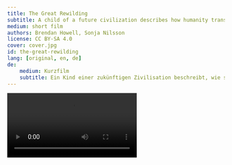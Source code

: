 ```yaml
---
title: The Great Rewilding
subtitle: A child of a future civilization describes how humanity transitioned from a technological, denatured society to a holistic one, by connecting with plants and fungi.
medium: short film
authors: Brendan Howell, Sonja Nilsson
license: CC BY-SA 4.0
cover: cover.jpg
id: the-great-rewilding
lang: [original, en, de]
de:
    medium: Kurzfilm
    subtitle: Ein Kind einer zukünftigen Zivilisation beschreibt, wie sich die Menschheit von einer technologischen, denaturierten Gesellschaft zu einer ganzheitlichen Gesellschaft entwickelt, indem sie sich mit Pflanzen und Pilzen verbindet.
---
```


<video src="/{{ id }}/TheGreatRewilding_1080_5oct2024.mp4" controls>
<track label="English" kind="subtitles" srclng="en" src="/{{ id }}/the_great_rewilding.vtt" default />
</video>
